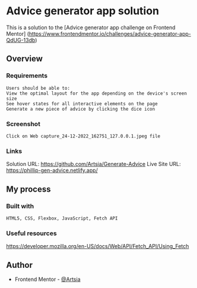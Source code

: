 # Advice generator app solution

This is a solution to the [Advice generator app challenge on Frontend Mentor]
(https://www.frontendmentor.io/challenges/advice-generator-app-QdUG-13db) 

## Overview

### Requirements
    Users should be able to:
    View the optimal layout for the app depending on the device's screen size
    See hover states for all interactive elements on the page
    Generate a new piece of advice by clicking the dice icon

### Screenshot

    Click on Web capture_24-12-2022_162751_127.0.0.1.jpeg file

### Links

Solution URL: https://github.com/Artsia/Generate-Advice
Live Site URL: https://phillip-gen-advice.netlify.app/

## My process

### Built with

    HTML5, CSS, Flexbox, JavaScript, Fetch API

### Useful resources

https://developer.mozilla.org/en-US/docs/Web/API/Fetch_API/Using_Fetch

## Author

- Frontend Mentor - [@Artsia](https://www.frontendmentor.io/profile/Artsia)


